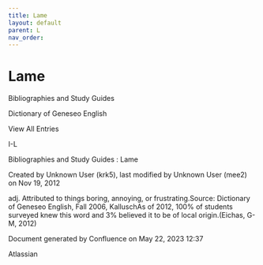 ```yaml
---
title: Lame
layout: default
parent: L
nav_order:
---
```


# Lame

Bibliographies and Study Guides

Dictionary of Geneseo English

View All Entries

I-L

Bibliographies and Study Guides : Lame

Created by  Unknown User (krk5), last modified by  Unknown User (mee2) on Nov 19, 2012

adj. Attributed to things boring, annoying, or frustrating.Source: Dictionary of Geneseo English, Fall 2006, KalluschAs of 2012, 100% of students surveyed knew this word and 3% believed it to be of local origin.(Eichas, G-M, 2012) 

Document generated by Confluence on May 22, 2023 12:37

Atlassian
